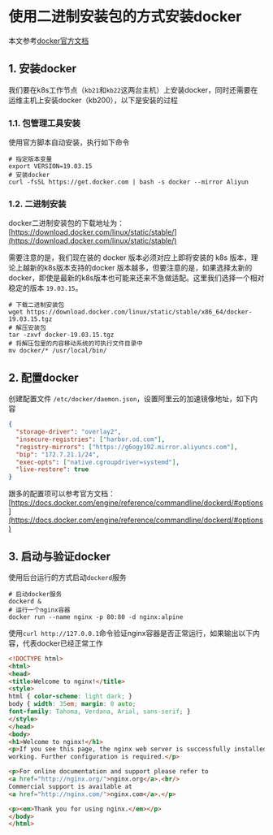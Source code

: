 # 使用二进制安装包的方式安装docker


本文参考[docker官方文档](https://docs.docker.com/engine/install/binaries/)


## 1. 安装docker

我们要在k8s工作节点（`kb21`和`kb22`这两台主机）上安装docker，同时还需要在运维主机上安装docker（kb200），以下是安装的过程

### 1.1. 包管理工具安装


使用官方脚本自动安装，执行如下命令

```shell
# 指定版本变量
export VERSION=19.03.15
# 安装docker
curl -fsSL https://get.docker.com | bash -s docker --mirror Aliyun
```


### 1.2. 二进制安装

docker二进制安装包的下载地址为：[https://download.docker.com/linux/static/stable/](https://download.docker.com/linux/static/stable/)

需要注意的是，我们现在装的 docker 版本必须对应上即将安装的 k8s 版本，理论上越新的k8s版本支持的docker 版本越多，但要注意的是，如果选择太新的docker，即使是最新的k8s版本也可能来还来不急做适配。这里我们选择一个相对稳定的版本 `19.03.15`。


```shell
# 下载二进制安装包
wget https://download.docker.com/linux/static/stable/x86_64/docker-19.03.15.tgz
# 解压安装包
tar -zxvf docker-19.03.15.tgz
# 将解压包里的内容移动系统的可执行文件目录中
mv docker/* /usr/local/bin/
```


## 2. 配置docker


创建配置文件 `/etc/docker/daemon.json`，设置阿里云的加速镜像地址，如下内容

```json
{
  "storage-driver": "overlay2",
  "insecure-registries": ["harbor.od.com"],
  "registry-mirrors": ["https://g6ogy192.mirror.aliyuncs.com"],
  "bip": "172.7.21.1/24",
  "exec-opts": ["native.cgroupdriver=systemd"],
  "live-restore": true
}
```

跟多的配置项可以参考官方文档：[https://docs.docker.com/engine/reference/commandline/dockerd/#options](https://docs.docker.com/engine/reference/commandline/dockerd/#options)


## 3. 启动与验证docker

使用后台运行的方式启动`dockerd`服务

```shell
# 启动docker服务
dockerd &
# 运行一个nginx容器
docker run --name nginx -p 80:80 -d nginx:alpine
```

使用`curl http://127.0.0.1`命令验证nginx容器是否正常运行，如果输出以下内容，代表docker已经正常工作

```html
<!DOCTYPE html>
<html>
<head>
<title>Welcome to nginx!</title>
<style>
html { color-scheme: light dark; }
body { width: 35em; margin: 0 auto;
font-family: Tahoma, Verdana, Arial, sans-serif; }
</style>
</head>
<body>
<h1>Welcome to nginx!</h1>
<p>If you see this page, the nginx web server is successfully installed and
working. Further configuration is required.</p>

<p>For online documentation and support please refer to
<a href="http://nginx.org/">nginx.org</a>.<br/>
Commercial support is available at
<a href="http://nginx.com/">nginx.com</a>.</p>

<p><em>Thank you for using nginx.</em></p>
</body>
</html>
```

